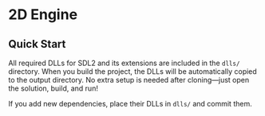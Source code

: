 # 2D Engine

## Quick Start

All required DLLs for SDL2 and its extensions are included in the `dlls/` directory. When you build the project, the DLLs will be automatically copied to the output directory. No extra setup is needed after cloning—just open the solution, build, and run!

If you add new dependencies, place their DLLs in `dlls/` and commit them.